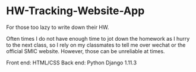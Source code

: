 # HW-Tracking-Website-App
For those too lazy to write down their HW.

Often times I do not have enough time to jot down the homework as I hurry to the next class, so I rely on my classmates to tell me over wechat or the official SMIC website. However, those can be unreliable at times.


Front end: HTML/CSS
Back end: Python Django 1.11.3
